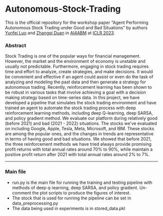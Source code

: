 # Autonomous-Stock-Trading
This is the official repository for the workshop paper "Agent Performing Autonomous Stock Trading under Good and Bad Situations" by authors [Yunfei Luo](https://yunfeiluo.github.io/) and [Zhangqi Duan](https://www.linkedin.com/in/zhangqi-duan-4140311b6/) in [AI4ABM](https://ai4abm.org/) at [ICLR 2023](https://iclr.cc/Conferences/2023). 

### Abstract
Stock Trading is one of the popular ways for financial management. However, the market and the environment of economy is unstable and usually not predictable. Furthermore, engaging in stock trading requires time and effort to analyze, create strategies, and make decisions. It would be convenient and effective if an agent could assist or even do the task of analyzing and modeling the past data and then generate a strategy for autonomous trading. Recently, reinforcement learning has been shown to be robust in various tasks that involve achieving a goal with a decision making strategy based on time-series data. In this project, we have developed a pipeline that simulates the stock trading environment and have trained an agent to automate the stock trading process with deep reinforcement learning methods, including deep Q-learning, deep SARSA, and policy gradient method. We evaluate our platform during relatively good (before 2021) and bad (2021 - 2022) situations. The stocks we've evaluated on including Google, Apple, Tesla, Meta, Microsoft, and IBM. These stocks are among the popular ones, and the changes in trends are representative in terms of having good and bad situations. 
We showed that before 2021, the three reinforcement methods we have tried always provide promising profit returns with total annual rates around 70% to 90%, while maintain a positive profit return after 2021 with total annual rates around 2% to 7%. 

---

### Main file
- run.py is the main file for running the training and testing pipeline with methods of deep q-learning, deep SARSA, and policy gradient. Un-comment the plot scripts to produce the figures of interest. 
- The stock that is used for running the pipeline can be set in data_preprocessing.py
- The data being used in experiments is in stored_data.pkl
